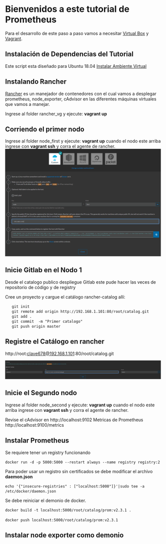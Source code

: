 # Bienvenidos a este tutorial de Prometheus

Para el desarrollo de este paso a paso vamos a necesitar [Virtual Box](https://www.virtualbox.org/) y [Vagrant](https://www.vagrantup.com/).

## Instalación de Dependencias del Tutorial

Este script esta diseñado para Ubuntu 18.04 [Instalar Ambiente Virtual](script/installVirtualEnvironment.sh)

## Instalando Rancher

[Rancher](https://rancher.com/) es un manejador de contenedores con el cual vamos a desplegar
prometheus, node_exporter, cAdvisor en las diferentes máquinas virtuales que vamos a manejar.


Ingrese al folder rancher_vg y ejecute: **vagrant up**


## Corriendo el primer nodo

Ingrese al folder node_first y ejecute: **vagrant up**
cuando el nodo este arriba ingrese con **vagrant ssh** y corra el agente de rancher.
![Primer Nodo](images/add1stNode.png)

## Inicie Gitlab en el Nodo 1

Desde el catalogo publico despliegue Gitlab este pude hacer las veces de
repositorio de código y de registry

Cree un proyecto y cargue el catálogo rancher-catalog allí:

       git init
       git remote add origin http://192.168.1.101:80/root/catalog.git
       git add .
       git commit  -m "Primer catalogo"
       git push origin master

## Registre el Catálogo en rancher

http://root:clave678@192.168.1.101:80/root/catalog.git

![Rancher Catalog](images/rancherCatalog.png)

## Inicie el Segundo nodo

Ingrese al folder node_second y ejecute: **vagrant up**
cuando el nodo este arriba ingrese con **vagrant ssh** y corra el agente de rancher.

Revise el cAdvisor en http://localhost:9102
Metricas de Prometheus http://localhost:9100/metrics

## Instalar Prometheus

Se requiere tener un registry funcionando

    docker run -d -p 5000:5000 --restart always --name registry registry:2

Para poder usar un registro sin certificados se debe modificar el archivo **daemon.json**

    echo '{"insecure-registries" : ["localhost:5000"]}'|sudo tee -a /etc/docker/daemon.json

Se debe reiniciar el demonio de docker.

    docker build -t localhost:5000/root/catalog/prom:v2.3.1 .

    docker push localhost:5000/root/catalog/prom:v2.3.1

## Instalar node exporter como demonio
